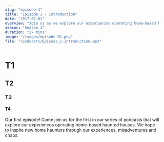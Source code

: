 ```yaml
---
slug: "episode-1"
title: "Episode 1 - Introduction"
date: "2017-07-01"
overview: "Join us as we explore our experiences operating home-based haunted houses."
season: "Season 1"
duration: "27 mins"
image: "/images/episode-01.png"
file: "/podcasts/Episode_1-Introduction.mp3"
---
```


# T1

## T2

### T3

#### T4

Our first episode!  Come join us for the first in our series of podcasts that will explore our experiences operating home-based haunted houses. We hope to inspire new home haunters through our experiences, misadventures and chaos.  
